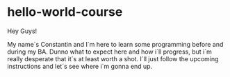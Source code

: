 # hello-world-course

Hey Guys!

My name´s Constantin and I´m here to learn some programming before and during my
BA. Dunno what to expect here and how i´ll progress, but i´m really desperate
that it´s at least worth a shot. I´ll just follow the upcoming instructions and
let´s see where i´m gonna end up.
